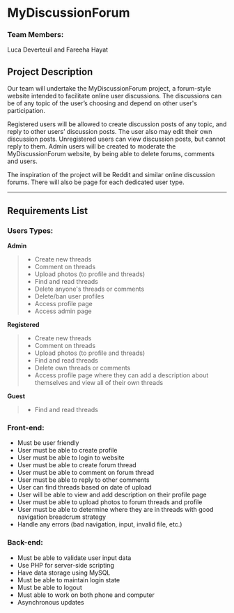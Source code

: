 # MyDiscussionForum

### Team Members: 

Luca Deverteuil and Fareeha Hayat

## Project Description

Our team will undertake the MyDiscussionForum project, a forum-style website intended to facilitate online user discussions. The discussions can be of any topic of the user’s choosing and depend on other user's participation.

Registered users will be allowed to create discussion posts of any topic, and reply to other users’ discussion posts. The user also may edit their own discussion posts. Unregistered users can view discussion posts, but cannot reply to them. Admin users will be created to moderate the MyDiscussionForum website, by being able to delete forums, comments and users.

The inspiration of the project will be Reddit and similar online discussion forums. There will also be page for each dedicated user type.

---

## Requirements List

### Users Types:

**Admin**

> - Create new threads
> - Comment on threads
> - Upload photos (to profile and threads)
> - Find and read threads
> - Delete anyone's threads or comments
> - Delete/ban user profiles
> - Access profile page
> - Access admin page

**Registered**

> - Create new threads
> - Comment on threads
> - Upload photos (to profile and threads)
> - Find and read threads
> - Delete own threads or comments
> - Access profile page where they can add a description about themselves and view all of their own threads

**Guest**

> - Find and read threads

### Front-end:

- Must be user friendly
- User must be able to create profile
- User must be able to login to website
- User must be able to create forum thread
- User must be able to comment on forum thread
- User must be able to reply to other comments
- User can find threads based on date of upload
- User will be able to view and add description on their profile page
- User must be able to upload photos to forum threads and profile
- User must be able to determine where they are in threads with good navigation breadcrum strategy
- Handle any errors (bad navigation, input, invalid file, etc.)

### Back-end:

- Must be able to validate user input data
- Use PHP for server-side scripting
- Have data storage using MySQL
- Must be able to maintain login state
- Must be able to logout
- Must able to work on both phone and computer
- Asynchronous updates








